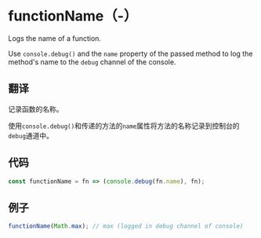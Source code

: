 # functionName（-）

Logs the name of a function.

Use `console.debug()` and the `name` property of the passed method to log the method's name to the `debug` channel of the console.

## 翻译

记录函数的名称。

使用`console.debug()`和传递的方法的`name`属性将方法的名称记录到控制台的`debug`通道中。

## 代码

```js
const functionName = fn => (console.debug(fn.name), fn);
```

## 例子

```js
functionName(Math.max); // max (logged in debug channel of console)
```
